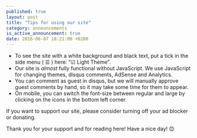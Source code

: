 ```yaml
---
published: true
layout: post
title: "Tips for using our site"
category: announcements
is_active_announcement: true
date: 2016-06-07 18:21:00 +0200
---
```

* To see the site with a white background and black text, put a tick  in the side menu ( ☰ ) here: "☑ Light Theme".
* Our site is *almost* fully functional without JavaScript. We use JavaScript for changing themes, disqus comments, AdSense and Analytics.
* You can comment as guest in disqus, but we will manually approve guest comments by hand, so it may take some time for them to appear.
* On mobile, you can switch the font-size between regular and large by clicking on the icons in the bottom left corner.

If you want to support our site, please consider turning off your ad blocker or donating.

Thank you for your support and for reading here! Have a nice day! 😊
